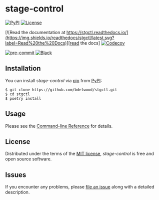 # stage-control

[![PyPI](https://img.shields.io/github/v/tag/bdelwood/stgctl?sort=semver)][gh_tag]
[![License](https://img.shields.io/github/license/bdelwood/stgctl)][license]

[![Read the documentation at https://stgctl.readthedocs.io/](https://img.shields.io/readthedocs/stgctl/latest.svg?label=Read%20the%20Docs)][read the docs]
[![Codecov](https://codecov.io/gh/bdelwood/stgctl/branch/main/graph/badge.svg)][codecov]

[![pre-commit](https://img.shields.io/badge/pre--commit-enabled-brightgreen?logo=pre-commit&logoColor=white)][pre-commit]
[![Black](https://img.shields.io/badge/code%20style-black-000000.svg)][black]

[pypi status]: https://pypi.org/project/stgctl/
[gh_tag]: https://github.com/bdelwood/stgctl/tags
[read the docs]: https://stgctl.readthedocs.io/
[tests]: https://github.com/bdelwood/stgctl/actions?workflow=Tests
[codecov]: https://app.codecov.io/gh/bdelwood/stgctl
[pre-commit]: https://github.com/pre-commit/pre-commit
[black]: https://github.com/psf/black

## Installation

You can install _stage-control_ via [pip] from [PyPI]:

```console
$ git clone https://github.com/bdelwood/stgctl.git
$ cd stgctl
$ poetry install
```

## Usage

Please see the [Command-line Reference] for details.

## License

Distributed under the terms of the [MIT license][license],
_stage-control_ is free and open source software.

## Issues

If you encounter any problems,
please [file an issue] along with a detailed description.

[pypi]: https://pypi.org/
[file an issue]: https://github.com/bdelwood/stgctl/issues
[pip]: https://pip.pypa.io/

<!-- github-only -->

[license]: https://github.com/bdelwood/stgctl/blob/main/LICENSE
[contributor guide]: https://github.com/bdelwood/stgctl/blob/main/CONTRIBUTING.md
[command-line reference]: https://stgctl.readthedocs.io/en/latest/usage.html
